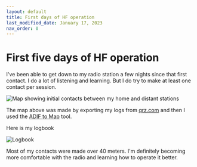 ```yaml
---
layout: default
title: First days of HF operation
last_modified_date: January 17, 2023 
nav_order: 0
---
```


# First five days of HF operation

I've been able to get down to my radio station a few nights since that first contact. I do a lot
of listening and learning. But I do try to make at least one contact per session.


![Map showing initial contacts between my home and distant stations](contacts_map.png "Contacts made my first week of operation")

The map above was made by exporting my logs from [qrz.com](https://www.qrz.com/) and then I used the [ADIF to Map](https://www.levinecentral.com/adif2map/) tool.

Here is my logbook

![](logbook.png "Logbook")

Most of my contacts were made over 40 meters. I'm definitely becoming more comfortable with the radio
and learning how to operate it better.